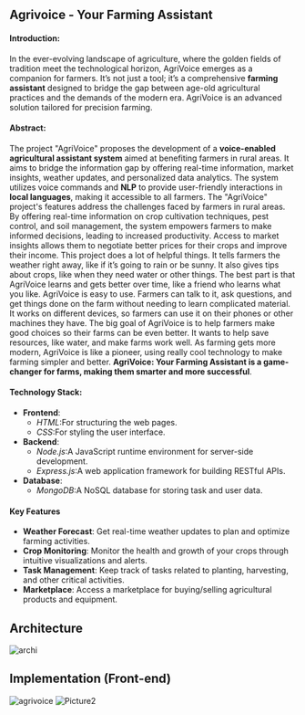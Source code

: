 ## Agrivoice - Your Farming Assistant
#### Introduction:
In the ever-evolving landscape of agriculture, where the golden fields of tradition meet the technological horizon, AgriVoice emerges as a companion for farmers. It’s not just a tool; it’s a comprehensive **farming assistant** designed to bridge the gap between age-old agricultural practices and the demands of the modern era. AgriVoice is an advanced solution tailored for precision farming.
#### Abstract:
The project "AgriVoice" proposes the development of a **voice-enabled agricultural assistant system** aimed at benefiting farmers in rural areas. It aims to bridge the information gap by offering real-time information, market insights, weather updates, and personalized data analytics. The system utilizes voice commands and **NLP** to provide user-friendly interactions in **local languages**, making it accessible to all farmers. The "AgriVoice" project's features address the challenges faced by farmers in rural areas. By offering real-time information on crop cultivation techniques, pest control, and soil management, the system empowers farmers to make informed decisions, leading to increased productivity. Access to market insights allows them to negotiate better prices for their crops and improve their income. 
This project does a lot of helpful things. It tells farmers the weather right away, like if it’s going to rain or be sunny. It also gives tips about crops, like when they need water or other things. The best part is that AgriVoice learns and gets better over time, like a friend who learns what you like. AgriVoice is easy to use. Farmers can talk to it, ask questions, and get things done on the farm without needing to learn complicated material. It works on different devices, so farmers can use it on their phones or other machines they have. The big goal of AgriVoice is to help farmers make good choices so their farms can be even better. It wants to help save resources, like water, and make farms work well. As farming gets more modern, AgriVoice is like a pioneer, using really cool technology to make farming simpler and better. **AgriVoice: Your Farming Assistant is a game-changer for farms, making them smarter and more successful**.
#### Technology Stack:
+ **Frontend**:
  + *HTML*:For structuring the web pages.
  + *CSS*:For styling the user interface.
+ **Backend**:
  + *Node.js*:A JavaScript runtime environment for server-side development.
  + *Express.js*:A web application framework for building RESTful APIs.
+ **Database**:
  + *MongoDB*:A NoSQL database for storing task and user data.
#### Key Features
+ **Weather Forecast**: Get real-time weather updates to plan and optimize farming activities.
+ **Crop Monitoring**: Monitor the health and growth of your crops through intuitive visualizations and alerts.
+ **Task Management**: Keep track of tasks related to planting, harvesting, and other critical activities.
+ **Marketplace**: Access a marketplace for buying/selling agricultural products and equipment.
## Architecture
![archi](https://github.com/saisatwika-07/AGRIVOICE/assets/129086759/0ab13461-7ea1-410d-8e22-08d1b7f0f0ae)
## Implementation (Front-end)
![agrivoice](https://github.com/saisatwika-07/AGRIVOICE/assets/129086759/8b8a6ed3-9b17-4888-a646-8fa4303f8a95)
![Picture2](https://github.com/saisatwika-07/AGRIVOICE/assets/129086759/83272373-cc48-44f6-9142-cebfdd8cacaa)


